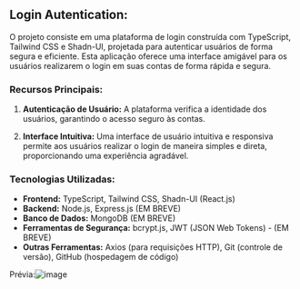 ## Login Autentication:

O projeto consiste em uma plataforma de login construída com TypeScript, Tailwind CSS e Shadn-UI, projetada para autenticar usuários de forma segura e eficiente. Esta aplicação oferece uma interface amigável para os usuários realizarem o login em suas contas de forma rápida e segura.

### Recursos Principais:

1. **Autenticação de Usuário:** A plataforma verifica a identidade dos usuários, garantindo o acesso seguro às contas.

2. **Interface Intuitiva:** Uma interface de usuário intuitiva e responsiva permite aos usuários realizar o login de maneira simples e direta, proporcionando uma experiência agradável.

### Tecnologias Utilizadas:

- **Frontend:** TypeScript, Tailwind CSS, Shadn-UI (React.js)
- **Backend:** Node.js, Express.js (EM BREVE)
- **Banco de Dados:** MongoDB (EM BREVE)
- **Ferramentas de Segurança:** bcrypt.js, JWT (JSON Web Tokens) - (EM BREVE)
- **Outras Ferramentas:** Axios (para requisições HTTP), Git (controle de versão), GitHub (hospedagem de código)

Prévia:![image](https://github.com/FilipeLiima/auth/assets/131200594/093dc566-3cc9-4b43-b97f-947ee891771b)


